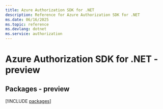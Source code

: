 ```yaml
---
title: Azure Authorization SDK for .NET
description: Reference for Azure Authorization SDK for .NET
ms.date: 06/16/2025
ms.topic: reference
ms.devlang: dotnet
ms.service: authorization
---
```

# Azure Authorization SDK for .NET - preview
## Packages - preview
[!INCLUDE [packages](authorization-index.md)]